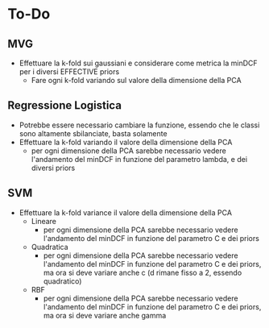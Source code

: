 # To-Do
## MVG
- Effettuare la k-fold sui gaussiani e considerare come metrica la minDCF per i diversi EFFECTIVE priors
    - Fare ogni k-fold variando sul valore della dimensione della PCA

## Regressione Logistica
- Potrebbe essere necessario cambiare la funzione, essendo che le classi sono altamente sbilanciate, basta solamente 
- Effettuare la k-fold variando il valore della dimensione della PCA
    - per ogni dimensione della PCA sarebbe necessario vedere l'andamento del minDCF in funzione del parametro lambda, e dei diversi priors

## SVM
- Effettuare la k-fold variance il valore della dimensione della PCA
    - Lineare
        - per ogni dimensione della PCA sarebbe necessario vedere l'andamento del minDCF in funzione del parametro C e dei priors
    - Quadratica
        - per ogni dimensione della PCA sarebbe necessario vedere l'andamento del minDCF in funzione del parametro C e dei priors, ma ora si deve variare anche c (d rimane fisso a 2, essendo quadratico)
    - RBF
        - per ogni dimensione della PCA sarebbe necessario vedere l'andamento del minDCF in funzione del parametro C e dei priors, ma ora si deve variare anche gamma
